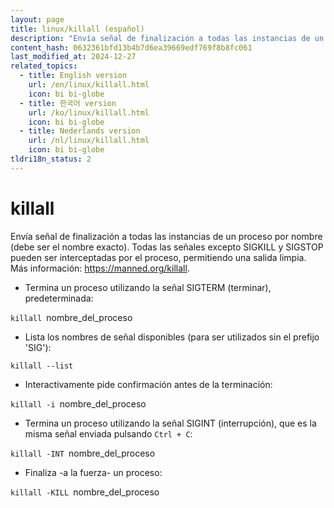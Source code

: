 ```yaml
---
layout: page
title: linux/killall (español)
description: "Envía señal de finalización a todas las instancias de un proceso por nombre (debe ser el nombre exacto)."
content_hash: 0632361bfd13b4b7d6ea39669edf769f8b8fc061
last_modified_at: 2024-12-27
related_topics:
  - title: English version
    url: /en/linux/killall.html
    icon: bi bi-globe
  - title: 한국어 version
    url: /ko/linux/killall.html
    icon: bi bi-globe
  - title: Nederlands version
    url: /nl/linux/killall.html
    icon: bi bi-globe
tldri18n_status: 2
---
```

# killall

Envía señal de finalización a todas las instancias de un proceso por nombre (debe ser el nombre exacto).
Todas las señales excepto SIGKILL y SIGSTOP pueden ser interceptadas por el proceso, permitiendo una salida limpia.
Más información: <https://manned.org/killall>.

- Termina un proceso utilizando la señal SIGTERM (terminar), predeterminada:

`killall `<span class="tldr-var badge badge-pill bg-dark-lm bg-white-dm text-white-lm text-dark-dm font-weight-bold">nombre_del_proceso</span>

- Lista los nombres de señal disponibles (para ser utilizados sin el prefijo 'SIG'):

`killall --list`

- Interactivamente pide confirmación antes de la terminación:

`killall -i `<span class="tldr-var badge badge-pill bg-dark-lm bg-white-dm text-white-lm text-dark-dm font-weight-bold">nombre_del_proceso</span>

- Termina un proceso utilizando la señal SIGINT (interrupción), que es la misma señal enviada pulsando `Ctrl + C`:

`killall -INT `<span class="tldr-var badge badge-pill bg-dark-lm bg-white-dm text-white-lm text-dark-dm font-weight-bold">nombre_del_proceso</span>

- Finaliza -a la fuerza- un proceso:

`killall -KILL `<span class="tldr-var badge badge-pill bg-dark-lm bg-white-dm text-white-lm text-dark-dm font-weight-bold">nombre_del_proceso</span>
